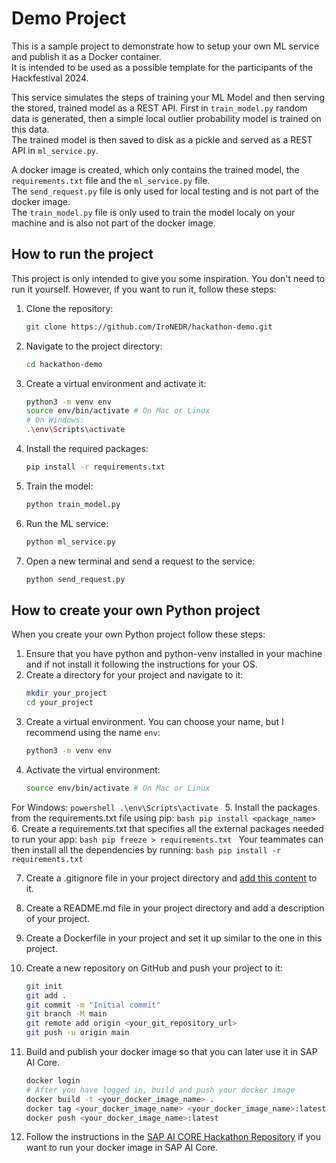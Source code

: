 # Demo Project
This is a sample project to demonstrate how to setup your own ML service and publish it as a Docker container.  
It is intended to be used as a possible template for the participants of the Hackfestival 2024.

This service simulates the steps of training your ML Model and then serving the stored, trained model as a REST API. First in `train_model.py` random data is generated, then a simple local outlier probability model is trained on this data.  
The trained model is then saved to disk as a pickle and served as a REST API in `ml_service.py`.

A docker image is created, which only contains the trained model, the `requirements.txt` file and the `ml_service.py` file.  
The `send_request.py` file is only used for local testing and is not part of the docker image.  
The `train_model.py` file is only used to train the model localy on your machine and is also not part of the docker image.

## How to run the project
This project is only intended to give you some inspiration. You don't need to run it yourself. However, if you want to run it, follow these steps:

1. Clone the repository:
    ```bash
    git clone https://github.com/IroNEDR/hackathon-demo.git
    ```
2. Navigate to the project directory:
    ```bash
    cd hackathon-demo
    ```
3. Create a virtual environment and activate it:
    ```bash
    python3 -m venv env
    source env/bin/activate # On Mac or Linux
    # On Windows:
    .\env\Scripts\activate
    ```
4. Install the required packages:
    ```bash
    pip install -r requirements.txt
    ```
5. Train the model:
    ```bash
    python train_model.py
    ```
6. Run the ML service:
    ```bash
    python ml_service.py
    ```
7. Open a new terminal and send a request to the service:
    ```bash
    python send_request.py
    ```


## How to create your own Python project
When you create your own Python project follow these steps:
1. Ensure that you have python and python-venv installed in your machine and if not install it following the instructions for your OS.
2. Create a directory for your project and navigate to it:
    ```bash
    mkdir your_project
    cd your_project
    ```
3. Create a virtual environment. You can choose your name, but I recommend using the name `env`:
    ```bash
    python3 -m venv env
    ```
4. Activate the virtual environment:
    ```bash
    source env/bin/activate # On Mac or Linux
    ```
For Windows:
    ```powershell
    .\env\Scripts\activate
    ```
5. Install the packages from the requirements.txt file using pip:
    ```bash
    pip install <package_name>
    ```
6. Create a requirements.txt that specifies all the external packages needed to run your app:
    ```bash
    pip freeze > requirements.txt
    ```
Your teammates can then install all the dependencies by running:
    ```bash
    pip install -r requirements.txt
    ```

7. Create a .gitignore file in your project directory and [add this content](https://raw.githubusercontent.com/github/gitignore/main/Python.gitignore) to it.
8. Create a README.md file in your project directory and add a description of your project.
9. Create a Dockerfile in your project and set it up similar to the one in this project.

10. Create a new repository on GitHub and push your project to it:
    ```bash
    git init
    git add .
    git commit -m "Initial commit"
    git branch -M main
    git remote add origin <your_git_repository_url>
    git push -u origin main
    ```

11. Build and publish your docker image so that you can later use it in SAP AI Core.
    ```bash
    docker login
    # After you have logged in, build and push your docker image
    docker build -t <your_docker_image_name> .
    docker tag <your_docker_image_name> <your_docker_image_name>:latest
    docker push <your_docker_image_name>:latest
    ```

12. Follow the instructions in the [SAP AI CORE Hackathon Repository](https://github.com/EkinTiras/hackathon) if you want to run your docker image in SAP AI Core.
